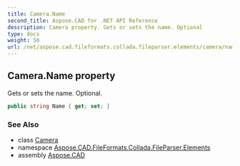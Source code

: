 ```yaml
---
title: Camera.Name
second_title: Aspose.CAD for .NET API Reference
description: Camera property. Gets or sets the name. Optional
type: docs
weight: 50
url: /net/aspose.cad.fileformats.collada.fileparser.elements/camera/name/
---
```

## Camera.Name property

Gets or sets the name. Optional.

```csharp
public string Name { get; set; }
```

### See Also

* class [Camera](../)
* namespace [Aspose.CAD.FileFormats.Collada.FileParser.Elements](../../camera/)
* assembly [Aspose.CAD](../../../)


